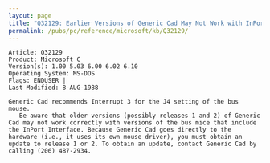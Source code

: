 ```yaml
---
layout: page
title: "Q32129: Earlier Versions of Generic Cad May Not Work with InPort"
permalink: /pubs/pc/reference/microsoft/kb/Q32129/
---
```


	Article: Q32129
	Product: Microsoft C
	Version(s): 1.00 5.03 6.00 6.02 6.10
	Operating System: MS-DOS
	Flags: ENDUSER |
	Last Modified: 8-AUG-1988
	
	Generic Cad recommends Interrupt 3 for the J4 setting of the bus
	mouse.
	   Be aware that older versions (possibly releases 1 and 2) of Generic
	Cad may not work correctly with versions of the bus mice that include
	the InPort Interface. Because Generic Cad goes directly to the
	hardware (i.e., it uses its own mouse driver), you must obtain an
	update to release 1 or 2. To obtain an update, contact Generic Cad by
	calling (206) 487-2934.
